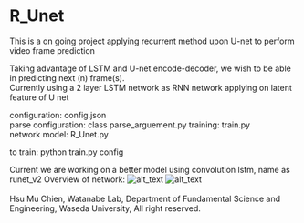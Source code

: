 # R_Unet
This is a on going project applying recurrent method upon U-net to perform video frame prediction </br>

Taking advantage of LSTM and U-net encode-decoder, we wish to be able in predicting next (n) frame(s). </br>
Currently using a 2 layer LSTM network as RNN network applying on latent feature of U net </br>

configuration: config.json </br>
parse configuration: class parse_arguement.py
training: train.py </br>
network model: R_Unet.py </br>

to train: python train.py config </br>

Current we are working on a better model using convolution lstm, name as runet_v2
Overview of network:
![alt_text](https://github.com/vagr8/R_Unet/blob/master/runet_v1.jpg)
![alt_text](https://github.com/vagr8/R_Unet/blob/master/runet_v2.png)
</br>
</br>
Hsu Mu Chien, Watanabe Lab, Department of Fundamental Science and Engineering, Waseda University, All right reserved.
